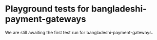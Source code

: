 # Playground tests for bangladeshi-payment-gateways
We are still awaiting the first test run for bangladeshi-payment-gateways.
